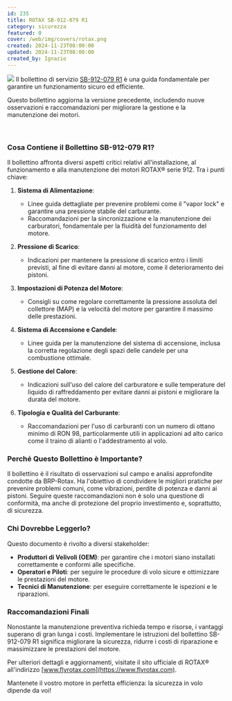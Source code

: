 ```yaml
---
id: 235
title: ROTAX SB-912-079 R1
category: sicurezza
featured: 0
cover: /web/img/covers/rotax.png
created: 2024-11-23T08:00:00
updated: 2024-11-23T08:00:00
created_by: Ignazio
---
```


<img src="/web/img/covers/rotax.png" class="float-start mr-3 w-[200px] -mt-[20px]"/> Il bollettino di servizio [SB-912-079 R1](https://rotax.my.salesforce-sites.com/DocumentsSearch/sfc/servlet.shepherd/version/download/068Mm00000Dsux1IAB) è una guida fondamentale per garantire un funzionamento sicuro ed efficiente.

Questo bollettino aggiorna la versione precedente, includendo nuove osservazioni e raccomandazioni per migliorare la gestione e la manutenzione dei motori. <br /><br /><br />

### Cosa Contiene il Bollettino SB-912-079 R1?

Il bollettino affronta diversi aspetti critici relativi all'installazione, al funzionamento e alla manutenzione dei motori ROTAX® serie 912. Tra i punti chiave:

1. **Sistema di Alimentazione**:

   - Linee guida dettagliate per prevenire problemi come il "vapor lock" e garantire una pressione stabile del carburante.
   - Raccomandazioni per la sincronizzazione e la manutenzione dei carburatori, fondamentale per la fluidità del funzionamento del motore.

2. **Pressione di Scarico**:

   - Indicazioni per mantenere la pressione di scarico entro i limiti previsti, al fine di evitare danni al motore, come il deterioramento dei pistoni.

3. **Impostazioni di Potenza del Motore**:

   - Consigli su come regolare correttamente la pressione assoluta del collettore (MAP) e la velocità del motore per garantire il massimo delle prestazioni.

4. **Sistema di Accensione e Candele**:

   - Linee guida per la manutenzione del sistema di accensione, inclusa la corretta regolazione degli spazi delle candele per una combustione ottimale.

5. **Gestione del Calore**:

   - Indicazioni sull'uso del calore del carburatore e sulle temperature del liquido di raffreddamento per evitare danni ai pistoni e migliorare la durata del motore.

6. **Tipologia e Qualità del Carburante**:
   - Raccomandazioni per l'uso di carburanti con un numero di ottano minimo di RON 98, particolarmente utili in applicazioni ad alto carico come il traino di alianti o l'addestramento al volo.

### Perché Questo Bollettino è Importante?

Il bollettino è il risultato di osservazioni sul campo e analisi approfondite condotte da BRP-Rotax. Ha l'obiettivo di condividere le migliori pratiche per prevenire problemi comuni, come vibrazioni, perdite di potenza e danni ai pistoni. Seguire queste raccomandazioni non è solo una questione di conformità, ma anche di protezione del proprio investimento e, soprattutto, di sicurezza.

### Chi Dovrebbe Leggerlo?

Questo documento è rivolto a diversi stakeholder:

- **Produttori di Velivoli (OEM)**: per garantire che i motori siano installati correttamente e conformi alle specifiche.
- **Operatori e Piloti**: per seguire le procedure di volo sicure e ottimizzare le prestazioni del motore.
- **Tecnici di Manutenzione**: per eseguire correttamente le ispezioni e le riparazioni.

### Raccomandazioni Finali

Nonostante la manutenzione preventiva richieda tempo e risorse, i vantaggi superano di gran lunga i costi. Implementare le istruzioni del bollettino SB-912-079 R1 significa migliorare la sicurezza, ridurre i costi di riparazione e massimizzare le prestazioni del motore.

Per ulteriori dettagli e aggiornamenti, visitate il sito ufficiale di ROTAX® all'indirizzo [www.flyrotax.com](https://www.flyrotax.com).

Mantenete il vostro motore in perfetta efficienza: la sicurezza in volo dipende da voi!
